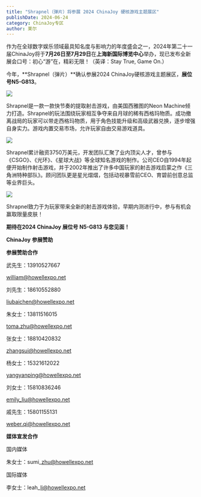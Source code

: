 ```yaml
---
title: "Shrapnel（弹片）将参展 2024 ChinaJoy 硬核游戏主题展区"
publishDate: 2024-06-24
category: ChinaJoy专区
author: 莱尔
---
```


作为在全球数字娱乐领域最具知名度与影响力的年度盛会之一，2024年第二十一届ChinaJoy将于**7月26日至7月29日**在**上海新国际博览中心**举办，现已发布全新展会口号：初心“游”在，精彩无限！（英译：Stay True, Game On.）

今年，**Shrapnel（弹片）**确认参展2024 ChinaJoy硬核游戏主题展区，**展位号N5-G813**。

![](https://ec-net-1251389766.cos.ap-shanghai.myqcloud.com/wp-content/uploads/2024/06/20240624213455120-1024x541.jpg)

Shrapnel是一款一款快节奏的提取射击游戏，由美国西雅图的Neon Machine倾力打造。Shrapnel的玩法围绕玩家相互争夺来自月球的稀有西格玛物质。成功撤离战局的玩家可以带走西格玛物质，用于角色技能升级和高级武器兑换，逐步增强自身实力。游戏内置交易市场，允许玩家自由交易游戏道具。

![](https://ec-net-1251389766.cos.ap-shanghai.myqcloud.com/wp-content/uploads/2024/06/20240624213457881-1024x576.jpg)

Shrapnel累计融资3750万美元，开发团队汇聚了业内顶尖人才，曾参与《CSGO》、《光环》、《星球大战》等全球知名游戏的制作。公司CEO自1994年起便开始制作射击游戏，并于2002年推出了许多中国玩家的射击游戏启蒙之作《三角洲特种部队》。顾问团队更是星光熠熠，包括动视暴雪前CEO、育碧前创意总监等业界巨头。

![](https://ec-net-1251389766.cos.ap-shanghai.myqcloud.com/wp-content/uploads/2024/06/20240624213459452-1024x575.jpg)

Shrapnel致力于为玩家带来全新的射击游戏体验，早期内测进行中，参与有机会赢取限量皮肤！

**期待在2024 ChinaJoy 展位号 N5-G813 与您见面！**

**ChinaJoy** **参展赞助**

**参展赞助合作**

武先生：13910527667

william@howellexpo.net

刘先生：18610552880

[liubaichen@howellexpo.net](mailto:liubaichen@howellexpo.net)

朱女士：13811516015

[toma.zhu@howellexpo.net](mailto:toma.zhu@howellexpo.net)

张女士：18810420832

[zhangsui@howellexpo.net](mailto:zhangsui@howellexpo.net)

杨女士：15321612022

[yangyanping@howellexpo.net](mailto:yangyanping@howellexpo.net)

刘女士：15810836246

[emily\_liu@howellexpo.net](mailto:emily_liu@howellexpo.net)

戚先生：15801155131

weber.qi@howellexpo.net

  
**媒体宣发合作**

国内媒体

朱女士：sumi\_zhu@howellexpo.net

国际媒体

李女士：leah\_li@howellexpo.net
